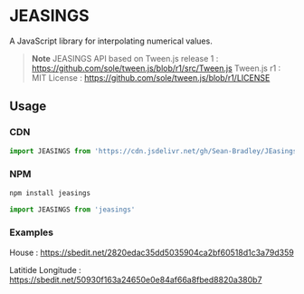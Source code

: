 # JEASINGS

A JavaScript library for interpolating numerical values.

> **Note**
> JEASINGS API based on Tween.js release 1 : https://github.com/sole/tween.js/blob/r1/src/Tween.js
> Tween.js r1 : MIT License : https://github.com/sole/tween.js/blob/r1/LICENSE

## Usage

### CDN

```javascript
import JEASINGS from 'https://cdn.jsdelivr.net/gh/Sean-Bradley/JEasings@main/dist/JEeasings.js'
```

### NPM

```bash
npm install jeasings
```

```javascript
import JEASINGS from 'jeasings'
```

### Examples

House : https://sbedit.net/2820edac35dd5035904ca2bf60518d1c3a79d359

Latitide Longitude : https://sbedit.net/50930f163a24650e0e84af66a8fbed8820a380b7
